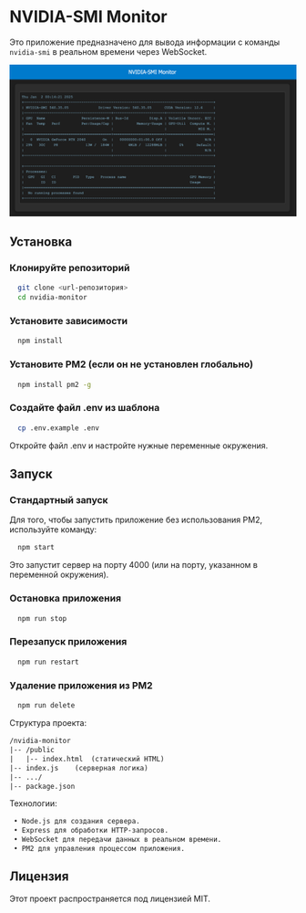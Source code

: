 # NVIDIA-SMI Monitor

Это приложение предназначено для вывода информации с команды `nvidia-smi` в реальном времени через WebSocket.

![Пример](./assets/example.png)

## Установка

### Клонируйте репозиторий

```bash
  git clone <url-репозитория>
  cd nvidia-monitor
```

### Установите зависимости

```bash
  npm install
```

### Установите PM2 (если он не установлен глобально)

```bash
  npm install pm2 -g
```

### Создайте файл .env из шаблона

```bash
  cp .env.example .env
```

Откройте файл .env и настройте нужные переменные окружения.

## Запуск

### Стандартный запуск

Для того, чтобы запустить приложение без использования PM2, используйте команду:

```bash
  npm start
```

Это запустит сервер на порту 4000 (или на порту, указанном в переменной окружения).

### Остановка приложения

```bash
  npm run stop
```

### Перезапуск приложения

```bash
  npm run restart
```

### Удаление приложения из PM2

```bash
  npm run delete
```

Структура проекта:

```text
/nvidia-monitor
|-- /public
|   |-- index.html  (статический HTML)
|-- index.js    (серверная логика)
|-- .../
|-- package.json
```

Технологии:

```text
 • Node.js для создания сервера.
 • Express для обработки HTTP-запросов.
 • WebSocket для передачи данных в реальном времени.
 • PM2 для управления процессом приложения.
```

## Лицензия

Этот проект распространяется под лицензией MIT.
